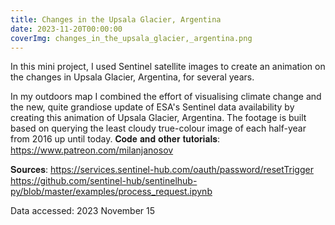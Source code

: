 ```yaml
---
title: Changes in the Upsala Glacier, Argentina
date: 2023-11-20T00:00:00
coverImg: changes_in_the_upsala_glacier,_argentina.png
---
```

In this mini project, I used Sentinel satellite images to create an animation on the changes in Upsala Glacier, Argentina, for several years.

<!--more-->


In my outdoors map I combined the effort of visualising climate change and the new, quite grandiose update of ESA's Sentinel data availability by creating this animation of Upsala Glacier, Argentina. The footage is built based on querying the least cloudy true-colour image of each half-year from 2016 up until today.   𝐂𝐨𝐝𝐞 𝐚𝐧𝐝 𝐨𝐭𝐡𝐞𝐫 𝐭𝐮𝐭𝐨𝐫𝐢𝐚𝐥𝐬: https://www.patreon.com/milanjanosov

𝐒𝐨𝐮𝐫𝐜𝐞𝐬: https://services.sentinel-hub.com/oauth/password/resetTrigger https://github.com/sentinel-hub/sentinelhub-py/blob/master/examples/process_request.ipynb

Data accessed: 2023 November 15


